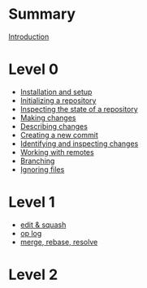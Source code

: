 # Summary

[Introduction](./introduction.md)

# Level 0

- [Installation and setup](./install.md)
- [Initializing a repository](./initialize.md)
- [Inspecting the state of a repository](./log.md)
- [Making changes](./making_changes.md)
- [Describing changes](./describe.md)
- [Creating a new commit](./new.md)
- [Identifying and inspecting changes](./identify_and_inspect.md)
- [Working with remotes]() <!-- main: github. also explain local path remote. (no account needed) -->
- [Branching]()
- [Ignoring files]() <!-- use .DS_Store as example -->

# Level 1

- [edit & squash]()
- [op log]()
- [merge, rebase, resolve]()

# Level 2
